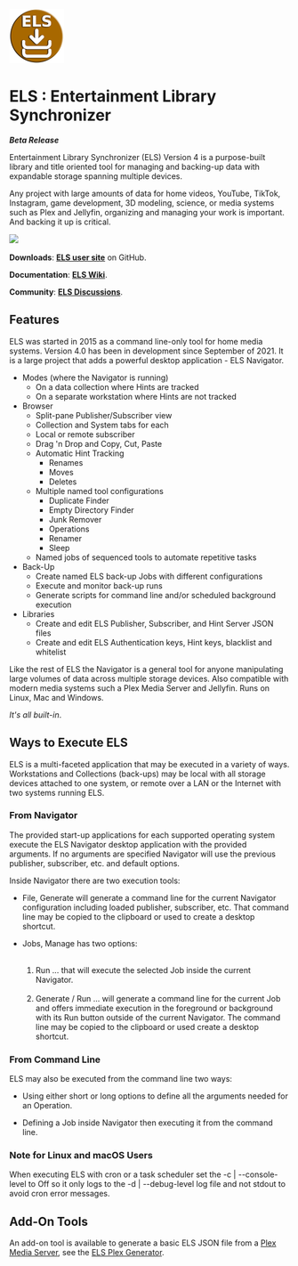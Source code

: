 ![ELS logo](https://github.com/Corionis/ELS/blob/master/artifacts/images/els-logo-98px.png)

# ELS : Entertainment Library Synchronizer

_**Beta Release**_

Entertainment Library Synchronizer (ELS) Version 4 is a purpose-built library
and title oriented tool for managing and backing-up data with expandable storage
spanning multiple devices.

Any project with large amounts of data for home videos, YouTube, TikTok, Instagram, 
game development, 3D modeling, science, or media systems such as Plex and Jellyfin,
organizing and managing your work is important. And backing it up is critical.

<img src="https://corionis.github.io/ELS/assets/images/media-server-01.png" border="0"/>

**Downloads**: **[ELS user site](https://corionis.github.io/ELS/)** on GitHub.

**Documentation**: **[ELS Wiki](https://github.com/Corionis/ELS/wiki)**.

**Community**: **[ELS Discussions](https://github.com/Corionis/ELS/discussions)**.

## Features

ELS was started in 2015 as a command line-only tool for home media systems. 
Version 4.0 has been in development since September of 2021. It is a large
project that adds a powerful desktop application - ELS Navigator.

*   Modes (where the Navigator is running)
    *   On a data collection where Hints are tracked
    *   On a separate workstation where Hints are not tracked
*   Browser
    *   Split-pane Publisher/Subscriber view
    *   Collection and System tabs for each
    *   Local or remote subscriber
    *   Drag 'n Drop and Copy, Cut, Paste
    *   Automatic Hint Tracking
        *   Renames
        *   Moves
        *   Deletes
    *   Multiple named tool configurations
        *   Duplicate Finder
        *   Empty Directory Finder
        *   Junk Remover
        *   Operations
        *   Renamer
        *   Sleep
    *   Named jobs of sequenced tools to automate repetitive tasks
*   Back-Up
    *   Create named ELS back-up Jobs with different configurations
    *   Execute and monitor back-up runs
    *   Generate scripts for command line and/or scheduled background execution
*   Libraries
    *   Create and edit ELS Publisher, Subscriber, and Hint Server JSON files
    *   Create and edit ELS Authentication keys, Hint keys, blacklist and whitelist

Like the rest of ELS the Navigator is a general tool for anyone manipulating large
volumes of data across multiple storage devices. Also compatible with modern
media systems such a Plex Media Server and Jellyfin. Runs on Linux, Mac and Windows.

_It's all built-in_.

## Ways to Execute ELS

ELS is a multi-faceted application that may be executed in a variety of ways.
Workstations and Collections (back-ups) may be local with all storage devices
attached to one system, or remote over a LAN or the Internet with two systems
running ELS.

### From Navigator

The provided start-up applications for each supported operating system execute
the ELS Navigator desktop application with the provided arguments. If no arguments
are specified Navigator will use the previous publisher, subscriber, etc. and
default options.

Inside Navigator there are two execution tools:

*   File, Generate will generate a command line for the current Navigator
    configuration including loaded publisher, subscriber, etc. That command
    line may be copied to the clipboard or used to create a desktop shortcut.


*   Jobs, Manage has two options:
    <br/><br/>
    1. Run ... that will execute the selected Job inside the current Navigator.
       <br/><br/>
    2.  Generate / Run ... will generate a command line for the current Job 
        and offers immediate execution in the foreground or background with
        its Run button outside of the current Navigator. The command line
        may be copied to the clipboard or used create a desktop shortcut.

### From Command Line

ELS may also be executed from the command line two ways:

*   Using either short or long options to define all the arguments needed for an Operation.


*   Defining a Job inside Navigator then executing it from the command line.

### Note for Linux and macOS Users

When executing ELS with cron or a task scheduler set the -c | --console-level to Off so it only logs to the -d | --debug-level log file and not stdout to avoid cron error messages.


## Add-On Tools

An add-on tool is available to generate a basic ELS JSON file from a
[Plex Media Server](https://www.plex.tv), see the [ELS Plex
Generator](https://github.com/Corionis/ELS-Plex-Generator).

<br/><br/>
